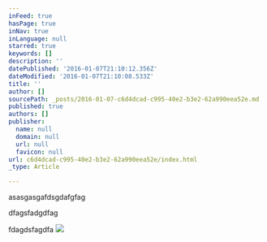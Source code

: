 ```yaml
---
inFeed: true
hasPage: true
inNav: true
inLanguage: null
starred: true
keywords: []
description: ''
datePublished: '2016-01-07T21:10:12.356Z'
dateModified: '2016-01-07T21:10:08.533Z'
title: ''
author: []
sourcePath: _posts/2016-01-07-c6d4dcad-c995-40e2-b3e2-62a990eea52e.md
published: true
authors: []
publisher:
  name: null
  domain: null
  url: null
  favicon: null
url: c6d4dcad-c995-40e2-b3e2-62a990eea52e/index.html
_type: Article

---
```

asasgasgafdsgdafgfag

dfagsfadgdfag

fdagdsfagdfa
![](https://the-grid-user-content.s3-us-west-2.amazonaws.com/c0d274c0-e1fd-451f-8200-9a38d4955e36.JPG)